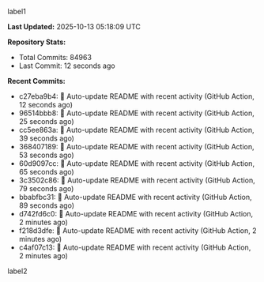 
label1 
<!-- ACTIVITY_START -->
**Last Updated:** 2025-10-13 05:18:09 UTC

**Repository Stats:**
- Total Commits: 84963
- Last Commit: 12 seconds ago

**Recent Commits:**
- c27eba9b4: 🤖 Auto-update README with recent activity (GitHub Action, 12 seconds ago)
- 96514bbb8: 🤖 Auto-update README with recent activity (GitHub Action, 25 seconds ago)
- cc5ee863a: 🤖 Auto-update README with recent activity (GitHub Action, 39 seconds ago)
- 368407189: 🤖 Auto-update README with recent activity (GitHub Action, 53 seconds ago)
- 60d9097cc: 🤖 Auto-update README with recent activity (GitHub Action, 65 seconds ago)
- 3c3502c86: 🤖 Auto-update README with recent activity (GitHub Action, 79 seconds ago)
- bbabfbc31: 🤖 Auto-update README with recent activity (GitHub Action, 89 seconds ago)
- d742fd6c0: 🤖 Auto-update README with recent activity (GitHub Action, 2 minutes ago)
- f218d3dfe: 🤖 Auto-update README with recent activity (GitHub Action, 2 minutes ago)
- c4af07c13: 🤖 Auto-update README with recent activity (GitHub Action, 2 minutes ago)
<!-- ACTIVITY_END -->

label2
